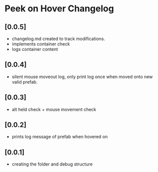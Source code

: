 # Peek on Hover Changelog

## [0.0.5]
- changelog.md created to track modifications.
- implements container check
- logs container content

## [0.0.4]
- silent mouse moveout log, only print log once when moved onto new valid prefab.

## [0.0.3]
- alt held check + mouse movement check

## [0.0.2]
- prints log message of prefab when hovered on

## [0.0.1]
- creating the folder and debug structure